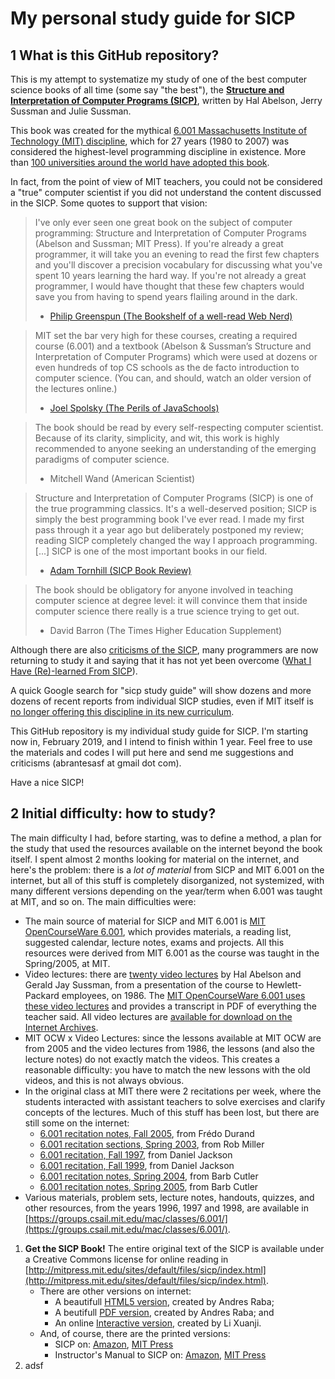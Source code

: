 # My personal study guide for SICP

## 1 What is this GitHub repository?

This is my attempt to systematize my study of one of the best computer science
books of all time (some say "the best"), the **[Structure and Interpretation of
Computer Programs (SICP)](http://mitpress.mit.edu/sites/default/files/sicp/index.html)**,
written by Hal Abelson, Jerry Sussman and Julie Sussman.

This book was created for the mythical [6.001 Massachusetts Institute of Technology
(MIT) discipline](https://ocw.mit.edu/courses/electrical-engineering-and-computer-science/6-001-structure-and-interpretation-of-computer-programs-spring-2005/index.htm), which for 27 years (1980 to 2007) was considered the highest-level
programming discipline in existence. More than [100 universities around the world
have adopted this book](http://mitpress.mit.edu/sites/default/files/sicp/adopt-list.html).

In fact, from the point of view of MIT teachers, you could not be considered a "true"
computer scientist if you did not understand the content discussed in the SICP. Some
quotes to support that vision:

> I've only ever seen one great book on the subject of computer programming: Structure
and Interpretation of Computer Programs (Abelson and Sussman; MIT Press). If you're
already a great programmer, it will take you an evening to read the first few chapters
and you'll discover a precision vocabulary for discussing what you've spent 10 years
learning the hard way. If you're not already a great programmer, I would have thought
that these few chapters would save you from having to spend years flailing around in
the dark.
> - [Philip Greenspun (The Bookshelf of a well-read Web Nerd)](http://philip.greenspun.com/wtr/bookshelf.html)

> MIT set the bar very high for these courses, creating a required course (6.001)
and a textbook (Abelson & Sussman’s Structure and Interpretation of Computer Programs)
which were used at dozens or even hundreds of top CS schools as the de facto introduction
to computer science. (You can, and should, watch an older version of the lectures online.)
> - [Joel Spolsky (The Perils of JavaSchools)](https://www.joelonsoftware.com/2005/12/29/the-perils-of-javaschools-2/)

> The book should be read by every self-respecting computer scientist. Because of its
clarity, simplicity, and wit, this work is highly recommended to anyone seeking an
understanding of the emerging paradigms of computer science.
> - Mitchell Wand (American Scientist)

> Structure and Interpretation of Computer Programs (SICP) is one of the true programming
classics. It's a well-deserved position; SICP is simply the best programming book I've ever
read. I made my first pass through it a year ago but deliberately postponed my review;
reading SICP completely changed the way I approach programming. [...] SICP is one of the
most important books in our field.
> - [Adam Tornhill (SICP Book Review)](https://www.adamtornhill.com/reviews/sicp.htm)

> The book should be obligatory for anyone involved in teaching computer science at
degree level: it will convince them that inside computer science there really is a true
science trying to get out.
> - David Barron (The Times Higher Education Supplement)

Although there are also [criticisms of the SICP](http://cs.brown.edu/~sk/Publications/Papers/Published/fffk-htdp-vs-sicp-journal/),
many programmers are now returning to study it and saying that it has not yet been overcome
([What I Have (Re)-learned From SICP](https://code-and-cocktails.herokuapp.com/blog/2014/07/06/what-i-have-re-learned-from-sicp/)).

A quick Google search for "sicp study guide" will show dozens and more dozens of recent
reports from individual SICP studies, even if MIT itself is [no longer offering this
discipline in its new curriculum](https://mitadmissions.org/blogs/entry/the_end_of_an_era_1/).

This GitHub repository is my individual study guide for SICP. I'm starting now in, February
2019, and I intend to finish within 1 year. Feel free to use the materials and codes I will
put here and send me suggestions and criticisms (abrantesasf at gmail dot com).

Have a nice SICP!




## 2 Initial difficulty: how to study?

The main difficulty I had, before starting, was to define a method, a plan for
the study that used the resources available on the internet beyond the book itself.
I spent almost 2 months looking for material on the internet,
and here's the problem: there is a *lot of material* from SICP and MIT 6.001 on
the internet, but all of this stuff is completely disorganized, not systemized,
with many different versions depending on the year/term when 6.001 was taught
at MIT, and so on. The main difficulties were:

* The main source of material for SICP and MIT 6.001 is [MIT OpenCourseWare 6.001](https://ocw.mit.edu/courses/electrical-engineering-and-computer-science/6-001-structure-and-interpretation-of-computer-programs-spring-2005/index.htm),
  which provides materials, a reading list, suggested calendar, lecture notes, exams
  and projects. All this resources were derived from MIT 6.001 as the course was taught
  in the Spring/2005, at MIT.
* Video lectures: there are [twenty video lectures](http://groups.csail.mit.edu/mac/classes/6.001/abelson-sussman-lectures/)
  by Hal Abelson and Gerald Jay Sussman, from a presentation of the course to
  Hewlett-Packard employees, on 1986. The [MIT OpenCourseWare 6.001 uses these video
  lectures](https://ocw.mit.edu/courses/electrical-engineering-and-computer-science/6-001-structure-and-interpretation-of-computer-programs-spring-2005/video-lectures/) and provides a transcript in PDF of everything the teacher said.
  All video lectures are [available for download on the Internet Archives](https://archive.org/details/MIT_Structure_of_Computer_Programs_1986).
* MIT OCW x Video Lectures: since the lessons available at MIT OCW are from 2005
  and the video lectures from 1986, the lessons (and also the lecture notes) do
  not exactly match the videos. This creates a reasonable difficulty: you have to
  match the new lessons with the old videos, and this is not always obvious.
* In the original class at MIT there were 2 recitations per week, where the
  students interacted with assistant teachers to solve exercises and clarify
  concepts of the lectures. Much of this stuff has been lost, but there are still
  some on the internet:
  * [6.001 recitation notes, Fall 2005](http://people.csail.mit.edu/fredo/Classes/6001Fall05/), from Frédo Durand
  * [6.001 recitation sections, Spring 2003](http://people.csail.mit.edu/rcm/6001/), from Rob Miller
  * [6.001 recitation, Fall 1997](https://people.csail.mit.edu/dnj/teaching/6001/1997/), from Daniel Jackson
  * [6.001 recitation, Fall 1999](https://people.csail.mit.edu/dnj/teaching/6001/1999/), from Daniel Jackson
  * [6.001 recitation notes, Spring 2004](https://www.cs.rpi.edu/~cutler/6.001/S04/index.html), from Barb Cutler
  * [6.001 recitation notes, Spring 2005](https://www.cs.rpi.edu/~cutler/6.001/S05/index.html), from Barb Cutler
* Various materials, problem sets, lecture notes, handouts, quizzes, and other
  resources, from the years 1996, 1997 and 1998, are available in
  [https://groups.csail.mit.edu/mac/classes/6.001/](https://groups.csail.mit.edu/mac/classes/6.001/).



1. **Get the SICP Book!** The entire original text of the SICP is available under a Creative
   Commons license for online reading in
   [http://mitpress.mit.edu/sites/default/files/sicp/index.html](http://mitpress.mit.edu/sites/default/files/sicp/index.html).
   * There are other versions on internet:
     * A beautifull [HTML5 version](http://sarabander.github.io/sicp/), created by Andres Raba;
     * A beutifull [PDF version](https://github.com/sarabander/sicp-pdf/raw/master/sicp.pdf), created by Andres Raba; and
     * An online [Interactive version](https://xuanji.appspot.com/isicp/index.html), created by Li Xuanji.
   * And, of course, there are the printed versions:
     * SICP on: [Amazon](https://www.amazon.com/Structure-Interpretation-Computer-Programs-Engineering-dp-0262011530/dp/0262011530), [MIT Press](https://mitpress.mit.edu/books/structure-and-interpretation-computer-programs-second-edition)
     * Instructor's Manual to SICP on: [Amazon](https://www.amazon.com/Instructors-Structure-Interpretation-Computer-Programs/dp/0262692201/), [MIT Press](https://mitpress.mit.edu/books/instructors-manual-ta-structure-and-interpretation-computer-programs-second-edition)
2. adsf